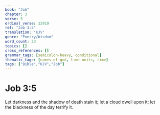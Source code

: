 ```yaml
---
book: "Job"
chapter: 3
verse: 5
ordinal_verse: 12910
ref: "Job 3:5"
translation: "KJV"
genre: "Poetry/Wisdom"
word_count: 23
topics: []
cross_references: []
grammar_tags: [semicolon-heavy, conditional]
thematic_tags: [names-of-god, time-units, time]
tags: ["Bible","KJV","Job"]
---
```


# Job 3:5

Let darkness and the shadow of death stain it; let a cloud dwell upon it; let the blackness of the day terrify it.
